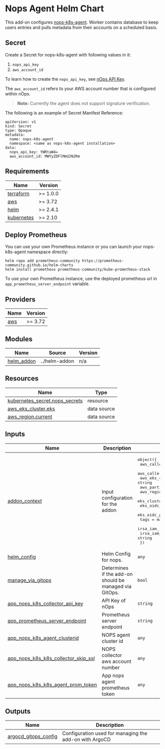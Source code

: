# Nops Agent Helm Chart

This add-on configures [nops-k8s-agent](https://github.com/nops-io/nops-k8s-agent). Worker contains database to keep users entries and pulls metadata from their accounts on a scheduled basis.

## Secret
Create a Secret for nops-k8s-agent with following values in it:
1. `nops_api_key`  
2. `aws_account_id`

To learn how to create the `nops_api_key`, see [nOps API Key](https://docs.nops.io/en/articles/5955764-getting-started-with-the-nops-developer-api).

The `aws_account_id` refers to your AWS account number that is configured within nOps.

> **Note:** Currently the agent does not support signature verification.

The following is an example of Secret Manifest Reference:

    apiVersion: v1
    kind: Secret
    type: Opaque
    metadata:
      name: nops-k8s-agent
      namespace: <same as nops-k8s-agent installation>
    data:
      nops_api_key: YWRtaW4=
      aws_account_id: MWYyZDFlMmU2N2Rm


<!-- BEGINNING OF PRE-COMMIT-TERRAFORM DOCS HOOK -->
## Requirements

| Name | Version |
|------|---------|
| <a name="requirement_terraform"></a> [terraform](#requirement\_terraform) | >= 1.0.0 |
| <a name="requirement_aws"></a> [aws](#requirement\_aws) | >= 3.72 |
| <a name="requirement_helm"></a> [helm](#requirement\_helm) | >= 2.4.1 |
| <a name="requirement_kubernetes"></a> [kubernetes](#requirement\_kubernetes) | >= 2.10 |

## Deploy Prometheus

You can use your own Prometheus instance or you can launch your nops-k8s-agent namespace directly:

    helm repo add prometheus-community https://prometheus-community.github.io/helm-charts
    helm install prometheus prometheus-community/kube-prometheus-stack

To use your own Prometheus instance, use the deployed prometheus url in `app_prometheus_server_endpoint` variable.


## Providers

| Name | Version |
|------|---------|
| <a name="provider_aws"></a> [aws](#provider\_aws) | >= 3.72 |

## Modules

| Name | Source | Version |
|------|--------|---------|
| <a name="module_helm_addon"></a> [helm\_addon](#module\_helm\_addon) | ../helm-addon | n/a |

## Resources

| Name | Type |
|------|------|
| [kubernetes_secret.nops_secrets](https://registry.terraform.io/providers/hashicorp/kubernetes/latest/docs/resources/secrets) | resource |
| [aws_eks_cluster.eks](https://registry.terraform.io/providers/hashicorp/aws/latest/docs/data-sources/eks_cluster) | data source |
| [aws_region.current](https://registry.terraform.io/providers/hashicorp/aws/latest/docs/data-sources/region) | data source |

## Inputs

| Name | Description | Type | Default | Required |
|------|-------------|------|---------|:--------:|
| <a name="input_addon_context"></a> [addon\_context](#input\_addon\_context) | Input configuration for the addon | <pre>object({<br>    aws_caller_identity_account_id = string<br>    aws_caller_identity_arn        = string<br>    aws_eks_cluster_endpoint       = string<br>    aws_partition_id               = string<br>    aws_region_name                = string<br>    eks_cluster_id                 = string<br>    eks_oidc_issuer_url            = string<br>    eks_oidc_provider_arn          = string<br>    tags                           = map(string)<br>    irsa_iam_role_path             = string<br>    irsa_iam_permissions_boundary  = string<br>  })</pre> | n/a | yes |
| <a name="input_helm_config"></a> [helm\_config](#input\_helm\_config) | Helm Config for nops. | `any` | `{}` | no |
| <a name="input_manage_via_gitops"></a> [manage\_via\_gitops](#input\_manage\_via\_gitops) | Determines if the add-on should be managed via GitOps. | `bool` | `false` | no |
| <a name="input_app_nops_k8s_collector_api_key"></a> [app\_nops\_k8s\_collector\_api\_key](#input\app\_nops\_k8s\_collector\_api\_key) | API Key of nOps| `string` | `""` | yes |
| <a name="input_app_prometheus_server_endpoint"></a> [app\_prometheus\_server\_endpoint](#input\app\_prometheus\_server\_endpoint) | Prometheus server endpoint| `string` | `""` | yes |
| <a name="input_app_nops_k8s_agent_clusterid"></a> [app\_nops\_k8s\_agent\_clusterid](#input\app\_nops\_k8s\_agent\_clusterid) | NOPS agent cluster id| `any` | `{}` | yes |
| <a name="input_app_nops_k8s_collector_skip_ssl"></a> [app\_nops\_k8s\_k8s\_collector\_skip\_ssl](#input\app\_nops\_k8s\_collector\_skip\_ssl) | NOPS collector aws account number| `any` | `{}` | yes |
| <a name="input_app_nops_k8s_agent_prom_token"></a> [app\_nops\_k8s\_k8s\_agent\_prom\_token](#input\app\_nops\_k8s\_agent\_prom\_token) | App nops agent prometheus token| `any` | `{}` | yes |


## Outputs
| Name | Description |
|------|------|
| <a name="output_argocd_gitops_config"></a> [argocd\_gitops\_config](#output\_argocd\_gitops\_config) | Configuration used for managing the add-on with ArgoCD |
<!--- END_TF_DOCS --->
